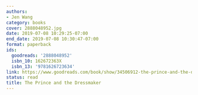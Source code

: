 ```yaml
---
authors:
- Jen Wang
category: books
cover: 2888048952.jpg
date: 2019-07-08 10:29:25-07:00
end_date: 2019-07-08 10:30:47-07:00
format: paperback
ids:
  goodreads: '2888048952'
  isbn_10: 162672363X
  isbn_13: '9781626723634'
link: https://www.goodreads.com/book/show/34506912-the-prince-and-the-dressmaker
status: read
title: The Prince and the Dressmaker
---
```

